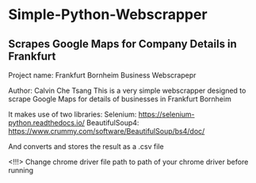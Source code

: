 # Simple-Python-Webscrapper
Scrapes Google Maps for Company Details in Frankfurt
----------------------------------------------------
Project name: Frankfurt Bornheim Business Webscrapepr

Author: Calvin Che Tsang
This is a very simple webscrapper designed to scrape Google Maps for details of businesses in Frankfurt Bornheim

It makes use of two libraries:
Selenium: https://selenium-python.readthedocs.io/
BeautifulSoup4: https://www.crummy.com/software/BeautifulSoup/bs4/doc/

And converts and stores the result as a .csv file

<!!!> Change chrome driver file path to path of your chrome driver before running
